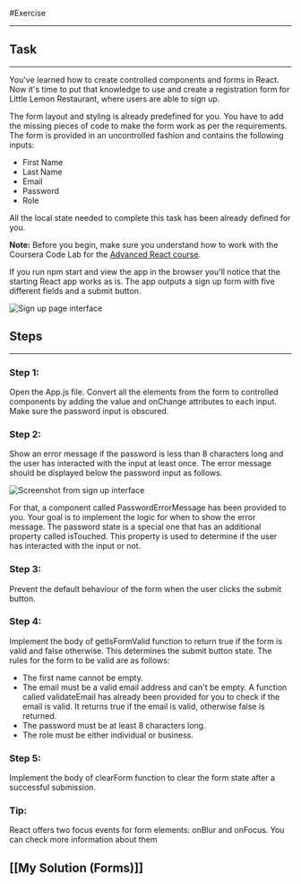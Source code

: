 #Exercise

---

## Task

---

You've learned how to create controlled components and forms in React. Now it's time to put that knowledge to use and
create a registration form for Little Lemon Restaurant, where users are able to sign up.

The form layout and styling is already predefined for you. You have to add the missing pieces of code to make the form
work as per the requirements. The form is provided in an uncontrolled fashion and contains the following inputs:

- First Name
- Last Name
- Email
- Password
- Role

All the local state needed to complete this task has been already defined for you.

**Note:** Before you begin, make sure you understand how to work with the Coursera Code Lab for
the [Advanced React course](https://www.coursera.org/learn/advanced-react/supplement/htaLX/working-with-labs-in-this-course 'https://www.coursera.org/learn/advanced-react/supplement/htaLX/working-with-labs-in-this-course').

If you run npm start and view the app in the browser you'll notice that the starting React app works as is. The app
outputs a sign up form with five different fields and a submit button.

![Sign up page interface](https://d3c33hcgiwev3.cloudfront.net/imageAssetProxy.v1/5n674_4-TX6JcW2mYCzBFg_f44ca5953aca4a9c95d706d1dc70bfa1_image1.png?expiry=1698364800000&hmac=aZ7bOdtYiPzyfcBfKrP3yl8kZvCh4_Mof_-fpKH4XUY)

## Steps

---

### **Step 1:**

Open the App.js file. Convert all the elements from the form to controlled components by adding the value and onChange
attributes to each input. Make sure the password input is obscured.

### **Step 2:**

Show an error message if the password is less than 8 characters long and the user has interacted with the input at least
once. The error message should be displayed below the password input as follows.

![Screenshot from sign up interface](https://d3c33hcgiwev3.cloudfront.net/imageAssetProxy.v1/1w8QWMf-SleByQjbKHbGqg_fcafc9cb9a3f4a558da4d59fea3640a1_image2.png?expiry=1698364800000&hmac=iPzQXGQ9CW3V6jwp4xBDBZno6M1JeqnHn5z0jN0mBu4)

For that, a component called PasswordErrorMessage has been provided to you. Your goal is to implement the logic for when
to show the error message. The password state is a special one that has an additional property called isTouched. This
property is used to determine if the user has interacted with the input or not.

### **Step 3:**

Prevent the default behaviour of the form when the user clicks the submit button.

### **Step 4:**

Implement the body of getIsFormValid function to return true if the form is valid and false otherwise. This determines
the submit button state. The rules for the form to be valid are as follows:

- The first name cannot be empty.
- The email must be a valid email address and can't be empty. A function called validateEmail has already been provided
  for you to check if the email is valid. It returns true if the email is valid, otherwise false is returned.
- The password must be at least 8 characters long.
- The role must be either individual or business.

### **Step 5:**

Implement the body of clearForm function to clear the form state after a successful submission.

### **Tip:**

React offers two focus events for form elements: onBlur and onFocus. You can check more information about them

## [[My Solution (Forms)]]
